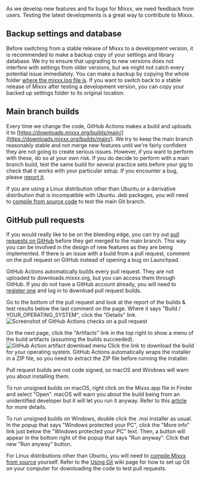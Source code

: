 As we develop new features and fix bugs for Mixxx, we need feedback from users. Testing the latest developments is a great way to contribute to Mixxx.

## Backup settings and database

Before switching from a stable release of Mixxx to a development version, it is recommended to make a backup copy of your settings and
library database. We try to ensure that upgrading to new versions does not interfere with settings from older versions, but we might not catch every potential issue immediately. You can make a backup by copying the whole folder [where the mixxx.log file
is](https://github.com/mixxxdj/mixxx/wiki/finding-the-mixxx.log-file). If you want to switch back to a stable release of Mixxx after testing a development version, you can copy your backed up settings folder to its original location.

## Main branch builds

Every time we change the code, GitHub Actions makes a build and uploads it to [https://downloads.mixxx.org/builds/main/](https://downloads.mixxx.org/builds/main/). We try to keep the main branch reasonably stable and not merge new features until we're fairly confident they are not going to create serious issues. However, if you want to perform with these, do so at your own risk. If you do decide to perform with a main branch build, test the same build for several practice sets before your gig to check that it works with your particular setup. If you encounter a bug, please [report it](reporting-bugs).

If you are using a Linux distribution other than Ubuntu or a derivative distribution that is incompatible with Ubuntu .deb packages,
you will need to [compile from source code](https://github.com/mixxxdj/mixxx/wiki/compiling-on-Linux) to test the main Git branch.

## GitHub pull requests

If you would really like to be on the bleeding edge, you can try out [pull requests on GitHub](https://github.com/mixxxdj/mixxx/pulls) before
they get merged to the main branch. This way you can be involved in the design of new features as they are being implemented. If there is an
issue with a build from a pull request, comment on the pull request on GitHub instead of opening a bug on Launchpad.

GitHub Actions automatically builds every pull request. They are not uploaded to downloads.mixxx.org, but you can access them through GitHub. If you do not have a GitHub account already, you will need to [register one](https://github.com/join) and log in to download pull request builds.

Go to the bottom of the pull request and look at the report of the builds & test results below the last comment on the page. Where it says "Build / YOUR_OPERATING_SYSTEM", click the "Details" link.
![Screenshot of GitHub Actions checks on a pull request](https://user-images.githubusercontent.com/9455094/100259209-94a73b00-2f0d-11eb-9ec1-1bef45b1ba14.png)

On the next page, click the "Artifacts" link in the top right to show a menu of the build artifacts (assuming the builds succeeded).
![GitHub Action artifact download menu](https://user-images.githubusercontent.com/9455094/100259372-c1f3e900-2f0d-11eb-82df-6d3ecb343f19.png)
Click the link to download the build for your operating system. GitHub Actions automatically wraps the installer in a ZIP file, so you need to extract the ZIP file before running the installer.

Pull request builds are not code signed, so macOS and Windows will warn you about installing them.

To run unsigned builds on macOS, right click on the Mixxx.app file in Finder and select "Open". macOS will warn you about the build being from an unidentified developer but it will let you run it anyway. Refer to this [article](https://www.howtogeek.com/205393/gatekeeper-101-why-your-mac-only-allows-apple-approved-software-by-default/) for more details.

To run unsigned builds on Windows, double click the .msi installer as usual. In the popup that says "Windows protected your PC", click the "More info" link just below the "Windows protected your PC" text. Then, a button will appear in the bottom right of the popup that says "Run anyway". Click that new "Run anyway" button.

For Linux distributions other than Ubuntu, you will need to [compile Mixxx from source](https://github.com/mixxxdj/mixxx/wiki/compiling-on-Linux) yourself. Refer to the [Using Git](https://github.com/mixxxdj/mixxx/wiki/using-git) wiki page for how to set up Git on your computer for downloading the code to test pull requests.